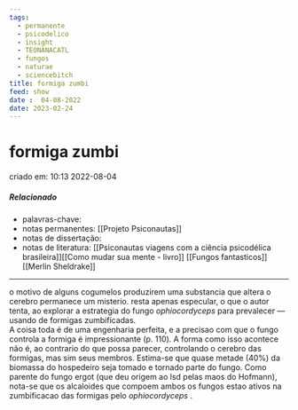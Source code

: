 ```yaml
---
tags:
  - permanente
  - psicodelico
  - insight
  - TEONANACATL
  - fungos
  - naturae
  - sciencebitch
title: formiga zumbi
feed: show
date :  04-08-2022
date: 2023-02-24
---
```


# formiga zumbi

criado em: 10:13 2022-08-04

##### Relacionado

- palavras-chave: 
- notas permanentes: [[Projeto Psiconautas]] 
- notas de dissertação:
- notas de literatura: [[Psiconautas viagens com a ciência psicodélica brasileira]][[Como mudar sua mente - livro]] [[Fungos fantasticos]] [[Merlin Sheldrake]]

---

o motivo de alguns cogumelos produzirem uma substancia que altera o cerebro permanece um misterio. resta apenas especular, o que o autor tenta, ao explorar a estrategia do fungo *ophiocordyceps* para prevalecer —usando de formigas zumbificadas.  
A coisa toda é de uma engenharia perfeita, e a precisao com que o fungo controla a formiga é impressionante (p. 110). A forma como isso acontece não é, ao contrario do que possa parecer, controlando o cerebro das formigas, mas sim seus membros. Estima-se que quase metade (40%) da biomassa do hospedeiro seja tomado e tornado parte do fungo. Como parente do fungo ergot (que deu origem ao lsd pelas maos do Hofmann), nota-se que os alcaloides que compoem ambos os fungos estao ativos na zumbificacao das formigas pelo *ophiocordyceps* .
